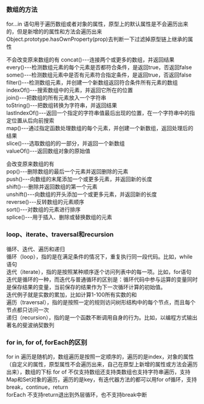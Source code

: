 ### 数组的方法 ###  

for...in 语句用于遍历数组或者对象的属性，原型上的默认属性是不会遍历出来的，但是新增的的属性和方法会遍历出来  
Object.prototype.hasOwnProperty(prop)去判断一下过滤掉原型链上继承的属性  

不会改变原来数组的有
concat()---连接两个或更多的数组，并返回结果  
every()---检测数组元素的每个元素是否都符合条件，是返回true，否返回false    
some()---检测数组元素中是否有元素符合指定条件，是返回true，否返回false    
filter()---检测数组元素，并创建一个新数组返回符合条件所有元素的数组  
indexOf()---搜索数组中的元素，并返回它所在的位置  
join()---把数组的所有元素放入一个字符串  
toString()---把数组转换为字符串，并返回结果  
lastIndexOf()---返回一个指定的字符串值最后出现的位置，在一个字符串中的指定位置从后向前搜索  
map()---通过指定函数处理数组的每个元素，并创建一个新数组，返回处理后的结果  
slice()---选取数组的的一部分，并返回一个新数组  
valueOf()---返回数组对象的原始值  

会改变原来数组的有  
pop()---删除数组的最后一个元素并返回删除的元素  
push()---向数组的末尾添加一个或更多元素，并返回新的长度  
shift()---删除并返回数组的第一个元素  
unshift()---向数组的开头添加一个或更多元素，并返回新的长度  
reverse()---反转数组的元素顺序  
sort()---对数组的元素进行排序  
splice()---用于插入、删除或替换数组的元素  

### loop、iterate、traversal和recursion  ###   
循环、迭代、遍历和递归    
循环（loop），指的是在满足条件的情况下，重复执行同一段代码。比如，while语句    
迭代（iterate），指的是按照某种顺序逐个访问列表中的每一项。比如，for语句  
迭代是循环的一种，而迭代与普通循环的区别是：循环代码中参与运算的变量同时是保存结果的变量，当前保存的结果作为下一次循环计算的初始值。  
迭代例子就是实数的累加，比如计算1-100所有实数的和  
遍历（traversal），指的是按照一定的规则访问树形结构中的每个节点，而且每个节点都只访问一次  
递归（recursion），指的是一个函数不断调用自身的行为。比如，以编程方式输出著名的斐波纳契数列  


### for in, for of, forEach的区别 ###  
for in 遍历是随机的，数组遍历是按照一定顺序的，遍历的是index，对象的属性（自定义的属性，原型属性不会遍历出来，自己在原型上新增的属性或方法会遍历出来），数组的下标
for of 不仅支持数组还支持类数组也支持字符串遍历，支持Map和Set对象的遍历，遍历的是key，有迭代器方法的都可以用for of循环，支持break，continue，return  
forEach 不支持return退出到外层循环，也不支持break中断

